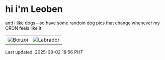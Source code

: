 # hi i'm Leoben

and i like dogs—so have some random dog pics that change whenever my CRON feels like it

|  |  |
|--------|----------|
| ![Borzoi](https://random-dog-vercel.vercel.app/api/random-borzoi?v=1754132177) | ![Labrador](https://random-dog-vercel.vercel.app/api/random-labrador?v=1754132177) |

Last updated: 2025-08-02 18:56 PHT

